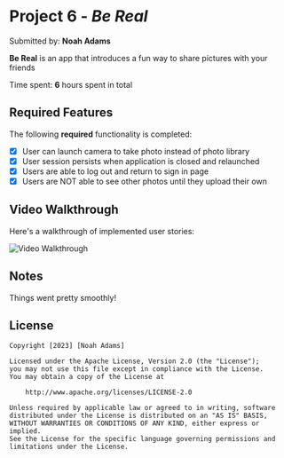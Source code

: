 # Project 6 - *Be Real*

Submitted by: **Noah Adams**

**Be Real** is an app that introduces a fun way to share pictures with your friends

Time spent: **6** hours spent in total

## Required Features

The following **required** functionality is completed:

- [X] User can launch camera to take photo instead of photo library
- [X] User session persists when application is closed and relaunched
- [X] Users are able to log out and return to sign in page
- [X] Users are NOT able to see other photos until they upload their own	

## Video Walkthrough

Here's a walkthrough of implemented user stories:

<img src='https://i.imgur.com/WlYC763.gif' title='Video Walkthrough' width='' alt='Video Walkthrough' />


## Notes

Things went pretty smoothly!

## License

    Copyright [2023] [Noah Adams]

    Licensed under the Apache License, Version 2.0 (the "License");
    you may not use this file except in compliance with the License.
    You may obtain a copy of the License at

        http://www.apache.org/licenses/LICENSE-2.0

    Unless required by applicable law or agreed to in writing, software
    distributed under the License is distributed on an "AS IS" BASIS,
    WITHOUT WARRANTIES OR CONDITIONS OF ANY KIND, either express or implied.
    See the License for the specific language governing permissions and
    limitations under the License.
